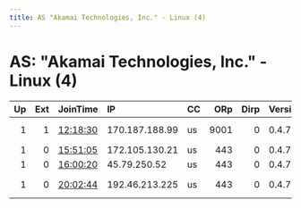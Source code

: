 ```yaml
---
title: AS "Akamai Technologies, Inc." - Linux (4)
---
```


# AS: "Akamai Technologies, Inc." - Linux (4)

|   Up |   Ext | JoinTime                                                                                              | IP             | CC   |   ORp |   Dirp | Version   | Contact                      | Nickname         |   eFamMembers |
|-----:|------:|:------------------------------------------------------------------------------------------------------|:---------------|:-----|------:|-------:|:----------|:-----------------------------|:-----------------|--------------:|
|    1 |     1 | [12:18:30](https://nusenu.github.io/OrNetStats/w/relay/5035AC901671AF4B65CB916BEEABDCEF1A683630.html) | 170.187.188.99 | us   |  9001 |      0 | 0.4.7.13  | Cyrus &lt;cyrus-megatron@pro | Cyrus            |             1 |
|    1 |     0 | [15:51:05](https://nusenu.github.io/OrNetStats/w/relay/FBD16DFC1EB5DE3A3EB545481F700AF144B816C8.html) | 172.105.130.21 | us   |   443 |      0 | 0.4.7.13  | admin@apple.com              | WRelay           |             1 |
|    1 |     0 | [16:00:20](https://nusenu.github.io/OrNetStats/w/relay/777F752FA40D66276507B649742406F30C4354A5.html) | 45.79.250.52   | us   |   443 |      0 | 0.4.7.13  | admin@apple.com              | Wrelay2          |             1 |
|    1 |     0 | [20:02:44](https://nusenu.github.io/OrNetStats/w/relay/82566AB23762386D32735CC2D9127E74F1D8235A.html) | 192.46.213.225 | us   |   443 |      0 | 0.4.7.10  | Cyrus &lt;cyrus-megatron@pro | cyrusmiddlerelay |             1 |
